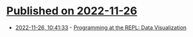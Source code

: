 # [Published on 2022-11-26](index.md)

* [2022-11-26, 10:41:33](https://news.ycombinator.com/item?id=33751589) - [Programming at the REPL: Data Visualization](https://clojure.org/guides/repl/data_visualization_at_the_repl#_graphical_and_web_based_visualizations)
